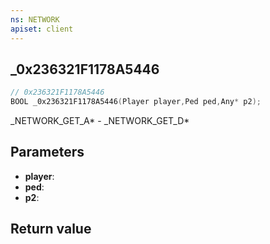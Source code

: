 ```yaml
---
ns: NETWORK
apiset: client
---
```

## _0x236321F1178A5446

```c
// 0x236321F1178A5446
BOOL _0x236321F1178A5446(Player player,Ped ped,Any* p2);
```

_NETWORK_GET_A* - _NETWORK_GET_D*

## Parameters
* **player**:
* **ped**:
* **p2**:

## Return value


